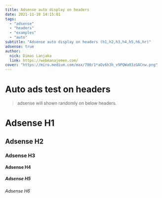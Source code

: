 ```yaml
---
title: Adsense auto display on headers
date: 2021-11-10 14:15:01
tags:
  - "adsense"
  - "headers"
  - "examples"
  - "auto"
subtitle: "Adsense auto display on headers (h1,h2,h3,h4,h5,h6,hr)"
adsense: true
author:
  nick: Dimas Lanjaka
  link: https://webmanajemen.com/
cover: "https://miro.medium.com/max/700/1*aOv6h3h_v9PQWa03zGACnw.png"
---
```


# Auto ads test on headers

> adsense will shown randomly on below headers.

# Adsense H1
## Adsense H2
### Adsense H3
#### Adsense H4
##### Adsense H5
###### Adsense H6